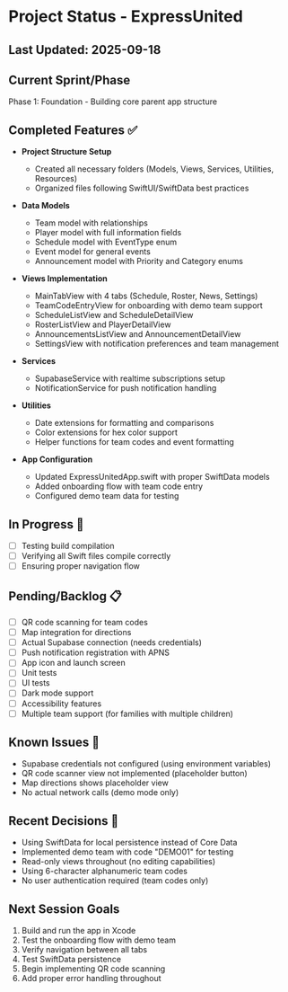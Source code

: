 # Project Status - ExpressUnited

## Last Updated: 2025-09-18

## Current Sprint/Phase
Phase 1: Foundation - Building core parent app structure

## Completed Features ✅
- **Project Structure Setup**
  - Created all necessary folders (Models, Views, Services, Utilities, Resources)
  - Organized files following SwiftUI/SwiftData best practices

- **Data Models**
  - Team model with relationships
  - Player model with full information fields
  - Schedule model with EventType enum
  - Event model for general events
  - Announcement model with Priority and Category enums

- **Views Implementation**
  - MainTabView with 4 tabs (Schedule, Roster, News, Settings)
  - TeamCodeEntryView for onboarding with demo team support
  - ScheduleListView and ScheduleDetailView
  - RosterListView and PlayerDetailView
  - AnnouncementsListView and AnnouncementDetailView
  - SettingsView with notification preferences and team management

- **Services**
  - SupabaseService with realtime subscriptions setup
  - NotificationService for push notification handling

- **Utilities**
  - Date extensions for formatting and comparisons
  - Color extensions for hex color support
  - Helper functions for team codes and event formatting

- **App Configuration**
  - Updated ExpressUnitedApp.swift with proper SwiftData models
  - Added onboarding flow with team code entry
  - Configured demo team data for testing

## In Progress 🚧
- [ ] Testing build compilation
- [ ] Verifying all Swift files compile correctly
- [ ] Ensuring proper navigation flow

## Pending/Backlog 📋
- [ ] QR code scanning for team codes
- [ ] Map integration for directions
- [ ] Actual Supabase connection (needs credentials)
- [ ] Push notification registration with APNS
- [ ] App icon and launch screen
- [ ] Unit tests
- [ ] UI tests
- [ ] Dark mode support
- [ ] Accessibility features
- [ ] Multiple team support (for families with multiple children)

## Known Issues 🐛
- Supabase credentials not configured (using environment variables)
- QR code scanner view not implemented (placeholder button)
- Map directions shows placeholder view
- No actual network calls (demo mode only)

## Recent Decisions 📝
- Using SwiftData for local persistence instead of Core Data
- Implemented demo team with code "DEMO01" for testing
- Read-only views throughout (no editing capabilities)
- Using 6-character alphanumeric team codes
- No user authentication required (team codes only)

## Next Session Goals
1. Build and run the app in Xcode
2. Test the onboarding flow with demo team
3. Verify navigation between all tabs
4. Test SwiftData persistence
5. Begin implementing QR code scanning
6. Add proper error handling throughout